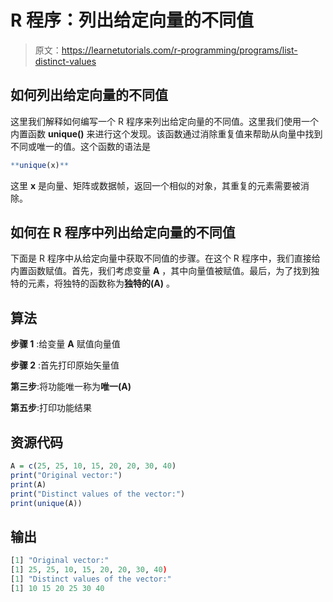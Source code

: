 # R 程序：列出给定向量的不同值

> 原文：<https://learnetutorials.com/r-programming/programs/list-distinct-values>

## 如何列出给定向量的不同值

这里我们解释如何编写一个 R 程序来列出给定向量的不同值。这里我们使用一个内置函数 **unique()** 来进行这个发现。该函数通过消除重复值来帮助从向量中找到不同或唯一的值。这个函数的语法是

```r
**unique(x)** 

```

这里 **x** 是向量、矩阵或数据帧，返回一个相似的对象，其重复的元素需要被消除。

## 如何在 R 程序中列出给定向量的不同值

下面是 R 程序中从给定向量中获取不同值的步骤。在这个 R 程序中，我们直接给内置函数赋值。首先，我们考虑变量 **A** ，其中向量值被赋值。最后，为了找到独特的元素，将独特的函数称为**独特的(A)** 。

## 算法

**步骤 1** :给变量 **A** 赋值向量值

**步骤 2** :首先打印原始矢量值

**第三步**:将功能唯一称为**唯一(A)**

**第五步**:打印功能结果

## 资源代码

```r
A = c(25, 25, 10, 15, 20, 20, 30, 40)
print("Original vector:")
print(A)
print("Distinct values of the vector:")
print(unique(A))

```

## 输出

```r
[1] "Original vector:"
[1] 25, 25, 10, 15, 20, 20, 30, 40)
[1] "Distinct values of the vector:"
[1] 10 15 20 25 30 40 
```